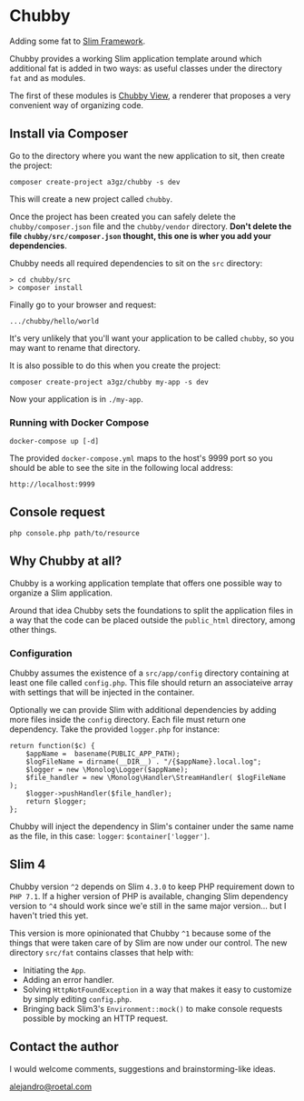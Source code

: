 # Chubby
Adding some fat to [Slim Framework](https://github.com/slimphp/Slim).

Chubby provides a working Slim application template around which additional fat is added in two ways: as useful classes under the directory `fat` and as modules. 

The first of these modules is [Chubby View](https://github.com/a3gz/chubby-view), a renderer that proposes a very convenient way of organizing code. 

## Install via Composer 

Go to the directory where you want the new application to sit, then create the project: 

    composer create-project a3gz/chubby -s dev

This will create a new project called `chubby`.

Once the project has been created you can safely delete the `chubby/composer.json` file and the `chubby/vendor` directory. **Don't delete the file `chubby/src/composer.json` thought, this one is wher you add your dependencies**.

Chubby needs all required dependencies to sit on the `src` directory:

    > cd chubby/src
    > composer install

Finally go to your browser and request: 

    .../chubby/hello/world


It's very unlikely that you'll want your application to be called `chubby`, so you may want to rename that directory. 

It is also possible to do this when you create the project: 

    composer create-project a3gz/chubby my-app -s dev

Now your application is in `./my-app`.

### Running with Docker Compose

    docker-compose up [-d]

The provided `docker-compose.yml` maps to the host's 9999 port so you should be able to see the site in the following local address:

    http://localhost:9999

## Console request

    php console.php path/to/resource

## Why Chubby at all?

Chubby is a working application template that offers one possible way to organize a Slim application. 

Around that idea Chubby sets the foundations to split the application files in a way that the code can be placed outside the `public_html` directory, among other things. 

### Configuration

Chubby assumes the existence of a `src/app/config` directory containing at least one file called `config.php`. This file should return an associateive array with settings that will be injected in the container. 

Optionally we can provide Slim with additional dependencies by adding more files inside the `config` directory. Each file must return one dependency. Take the provided `logger.php` for instance: 

    return function($c) {
        $appName =  basename(PUBLIC_APP_PATH);
        $logFileName = dirname(__DIR__) . "/{$appName}.local.log"; 
        $logger = new \Monolog\Logger($appName);
        $file_handler = new \Monolog\Handler\StreamHandler( $logFileName );
        $logger->pushHandler($file_handler);
        return $logger;   
    };

Chubby will inject the dependency in Slim's container under the same name as the file, in this case: `logger`: `$container['logger']`.

## Slim 4

Chubby version `^2` depends on Slim `4.3.0` to keep PHP requirement down to `PHP 7.1`.
If a higher version of PHP is available, changing Slim dependency version to `^4` should work since we'e still in the same major version... but I haven't tried this yet.

This version is more opinionated that Chubby `^1` because some of the things that were taken care of by Slim are now under our control.
The new directory `src/fat` contains classes that help with:

 * Initiating the `App`.
 * Adding an error handler.
 * Solving `HttpNotFoundException` in a way that makes it easy to customize by simply editing `config.php`.
 * Bringing back Slim3's `Environment::mock()` to make console requests possible by mocking an HTTP request.

## Contact the author

I would welcome comments, suggestions and brainstorming-like ideas.

[alejandro@roetal.com](mailto:alejandro@roetal.com)